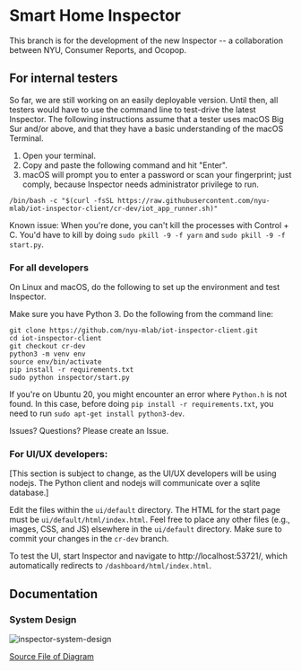 # Smart Home Inspector

This branch is for the development of the new Inspector -- a collaboration
between NYU, Consumer Reports, and Ocopop.


## For internal testers

So far, we are still working on an easily deployable version. Until then, all testers would have to use the command line to test-drive the latest Inspector. The following instructions assume that a tester uses macOS Big Sur and/or above, and that they have a basic understanding of the macOS Terminal.

1. Open your terminal.
2. Copy and paste the following command and hit "Enter".
3. macOS will prompt you to enter a password or scan your fingerprint; just comply, because Inspector needs administrator privilege to run.

```
/bin/bash -c "$(curl -fsSL https://raw.githubusercontent.com/nyu-mlab/iot-inspector-client/cr-dev/iot_app_runner.sh)" 
```

Known issue: When you're done, you can't kill the processes with Control + C. You'd have to kill by doing `sudo pkill -9 -f yarn` and `sudo pkill -9 -f start.py`.

### For all developers

On Linux and macOS, do the following to set up the environment and test Inspector.

Make sure you have Python 3. Do the following from the command line:

```
git clone https://github.com/nyu-mlab/iot-inspector-client.git
cd iot-inspector-client
git checkout cr-dev
python3 -m venv env
source env/bin/activate
pip install -r requirements.txt
sudo python inspector/start.py
```

If you're on Ubuntu 20, you might encounter an error where `Python.h` is not found. In this case, before doing `pip install -r requirements.txt`, you need to run `sudo apt-get install python3-dev`.

Issues? Questions? Please create an Issue.


### For UI/UX developers:

[This section is subject to change, as the UI/UX developers will be using
nodejs. The Python client and nodejs will communicate over a sqlite database.]

Edit the files within the `ui/default` directory. The HTML for the start page
must be `ui/default/html/index.html`. Feel free to place any other files (e.g.,
images, CSS, and JS) elsewhere in the `ui/default` directory. Make sure to
commit your changes in the `cr-dev` branch.

To test the UI, start Inspector and navigate to http://localhost:53721/, which
automatically redirects to `/dashboard/html/index.html`.



## Documentation

### System Design

![inspector-system-design](https://user-images.githubusercontent.com/1479070/170374526-d2fa9156-c386-41bb-94ea-17ea5bbfe595.png)

[Source File of Diagram](https://drive.google.com/file/d/1NPmysXA42BwZnroqAikgl_3HbTHSimJH/view)




